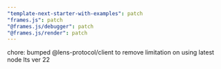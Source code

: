 ```yaml
---
"template-next-starter-with-examples": patch
"frames.js": patch
"@frames.js/debugger": patch
"@frames.js/render": patch
---
```


chore: bumped @lens-protocol/client to remove limitation on using latest node lts ver 22
